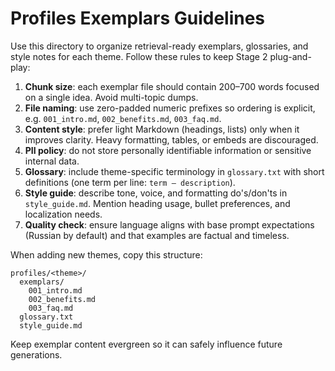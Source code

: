 # Profiles Exemplars Guidelines

Use this directory to organize retrieval-ready exemplars, glossaries, and style notes for each theme. Follow these rules to keep Stage 2 plug-and-play:

1. **Chunk size**: each exemplar file should contain 200–700 words focused on a single idea. Avoid multi-topic dumps.
2. **File naming**: use zero-padded numeric prefixes so ordering is explicit, e.g. `001_intro.md`, `002_benefits.md`, `003_faq.md`.
3. **Content style**: prefer light Markdown (headings, lists) only when it improves clarity. Heavy formatting, tables, or embeds are discouraged.
4. **PII policy**: do not store personally identifiable information or sensitive internal data.
5. **Glossary**: include theme-specific terminology in `glossary.txt` with short definitions (one term per line: `term — description`).
6. **Style guide**: describe tone, voice, and formatting do's/don'ts in `style_guide.md`. Mention heading usage, bullet preferences, and localization needs.
7. **Quality check**: ensure language aligns with base prompt expectations (Russian by default) and that examples are factual and timeless.

When adding new themes, copy this structure:

```
profiles/<theme>/
  exemplars/
    001_intro.md
    002_benefits.md
    003_faq.md
  glossary.txt
  style_guide.md
```

Keep exemplar content evergreen so it can safely influence future generations.
